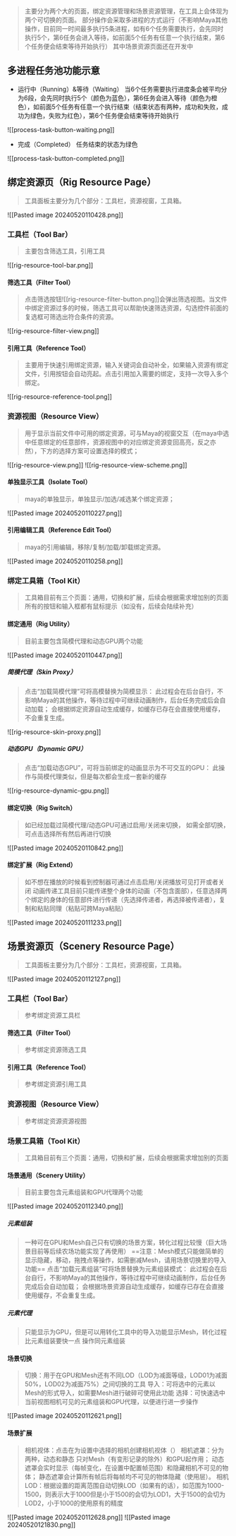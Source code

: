 >主要分为两个大的页面，绑定资源管理和场景资源管理，在工具上会体现为两个可切换的页面。
>部分操作会采取多进程的方式运行（不影响Maya其他操作，目前同一时间最多执行5条进程，如有6个任务需要执行，会先同时执行5个，第6任务会进入等待，如前面5个任务有任意一个执行结束，第6个任务便会结束等待开始执行）
>其中场景资源页面还在开发中

## 多进程任务池功能示意
- 运行中（Running）&等待（Waiting）
	当6个任务需要执行进度条会被平均分为6段，会先同时执行5个（颜色为蓝色），第6任务会进入等待（颜色为橙色），如前面5个任务有任意一个执行结束（结束状态有两种，成功和失败，成功为绿色，失败为红色），第6个任务便会结束等待开始执行

![[process-task-button-waiting.png]]
- 完成（Completed）
	任务结束的状态为绿色

![[process-task-button-completed.png]]
## 绑定资源页（Rig Resource Page）
>工具面板主要分为几个部分：工具栏，资源视窗，工具箱。

![[Pasted image 20240520110428.png]]
### 工具栏（Tool Bar）
>主要包含筛选工具，引用工具

![[rig-resource-tool-bar.png]]
#### 筛选工具（Filter Tool）
> 点击筛选按钮![[rig-resource-filter-button.png]]会弹出筛选视图。当文件中绑定资源过多的时候，筛选工具可以帮助快速筛选资源，勾选控件前面的复选框可筛选出符合条件的资源。

![[rig-resource-filter-view.png]]
#### 引用工具（Reference Tool）
> 主要用于快速引用绑定资源，输入关键词会自动补全，如果输入资源有绑定文件，引用按钮会自动亮起。点击引用加入需要的绑定，支持一次导入多个绑定。

![[rig-resource-reference-tool.png]]
### 资源视图（Resource View）
> 用于显示当前文件中可用的绑定资源，可与Maya的视窗交互（在maya中选中任意绑定的任意部件，资源视图中的对应绑定资源变回高亮，反之亦然），下方的选择方案可设置选择的模式；

![[rig-resource-view.png]]
![[rig-resource-view-scheme.png]]
#### 单独显示工具（Isolate Tool）
>maya的单独显示，单独显示/加选/减选某个绑定资源；

![[Pasted image 20240520110227.png]]
#### 引用编辑工具（Reference Edit Tool）
>maya的引用编辑，移除/复制/加载/卸载绑定资源。

![[Pasted image 20240520110258.png]]
### 绑定工具箱（Tool Kit）
>工具箱目前有三个页面：通用，切换和扩展，后续会根据需求增加别的页面
>所有的按钮和输入框都有鼠标提示（如没有，后续会陆续补充）

#### 绑定通用（Rig Utility）
> 目前主要包含简模代理和动态GPU两个功能

![[Pasted image 20240520110447.png]]
##### 简模代理（Skin Proxy）
>点击“加载简模代理”可将高模替换为简模显示：
>	此过程会在后台自行，不影响Maya的其他操作，等待过程中可继续动画制作，后台任务完成后会自动加载；
>	会根据绑定资源自动生成缓存，如缓存已存在会直接使用缓存，不会重复生成。

![[rig-resource-skin-proxy.png]]
##### 动态GPU（Dynamic GPU）
> 点击“加载动态GPU”，可将当前绑定的动画显示为不可交互的GPU：
> 	此操作与简模代理类似，但是每次都会生成一套新的缓存

![[rig-resource-dynamic-gpu.png]]
#### 绑定切换（Rig Switch）
> 如已经加载过简模代理/动态GPU可通过启用/关闭来切换，
> 如需全部切换，可点击选择所有然后再进行切换

![[Pasted image 20240520110842.png]]
#### 绑定扩展（Rig Extend）
> 如不想在播放的时候看到控制器可通过点击启用/关闭播放可见打开或者关闭
> 动画传递工具目前只能传递整个身体的动画（不包含面部），任意选择两个绑定的身体的任意部件进行传递（先选择传递者，再选择被传递者），复制和粘贴同理（粘贴可跨Maya粘贴）

![[Pasted image 20240520111233.png]]
## 场景资源页（Scenery Resource Page）
> 工具面板主要分为几个部分：工具栏，资源视窗，工具箱。

![[Pasted image 20240520112127.png]]
### 工具栏（Tool Bar）
> 参考绑定资源工具栏

#### 筛选工具（Filter Tool）
> 参考绑定资源筛选工具

#### 引用工具（Reference Tool）
> 参考绑定资源引用工具

### 资源视图（Resource View）
> 参考绑定资源资源视图

### 场景工具箱（Tool Kit）
>工具箱目前有三个页面：通用，切换和扩展，后续会根据需求增加别的页面

#### 场景通用（Scenery Utility）
> 目前主要包含元素组装和GPU代理两个功能

![[Pasted image 20240520112340.png]]
##### 元素组装
> 一种可在GPU和Mesh自己只有切换的场景方案，转化过程比较慢（巨大场景目前等后续农场功能实现了再使用）
> 	==注意：Mesh模式只能做简单的显示隐藏，移动，拖拽点等操作，如需删减Mesh，请用场景切换里的导入功能==
> 点击“加载元素组装”可将场景替换为元素组装模式：
>	此过程会在后台自行，不影响Maya的其他操作，等待过程中可继续动画制作，后台任务完成后会自动加载；
>	会根据场景资源自动生成缓存，如缓存已存在会直接使用缓存，不会重复生成。

##### 元素代理
> 只能显示为GPU，但是可以用转化工具中的导入功能显示Mesh，转化过程比元素组装要快一点
> 操作同元素组装

#### 场景切换
> 切换：用于在GPU和Mesh还有不同LOD（LOD为减面等级，LOD01为减面50%，LOD02为减面75%）之间切换的工具
> 导入：可将选中的元素以Mesh的形式导入，如需要Mesh进行破碎可使用此功能
> 选择：可快速选中当前视图相机可见的元素组装和GPU代理，以便进行进一步操作

![[Pasted image 20240520112621.png]]
#### 场景扩展
> 相机视体：点击在为设置中选择的相机创建相机视体（）
> 相机遮罩：分为两种，动态和静态
> 	只对Mesh（有变形记录的除外）和GPU起作用；
> 	动态遮罩会实时显示（每帧变化，在设置中配置帧范围）和隐藏相机不可见的物体；
> 	静态遮罩会计算所有帧后将每帧均不可见的物体隐藏（使用层）。
> 相机LOD：根据设置的距离范围自动切换LOD（如果有的话），如范围为1000-1500，则表示大于1000但是小于1500的会切为LOD1，大于1500的会切为LOD2，小于1000的使用原有的精度

![[Pasted image 20240520112628.png]]
![[Pasted image 20240520121830.png]]